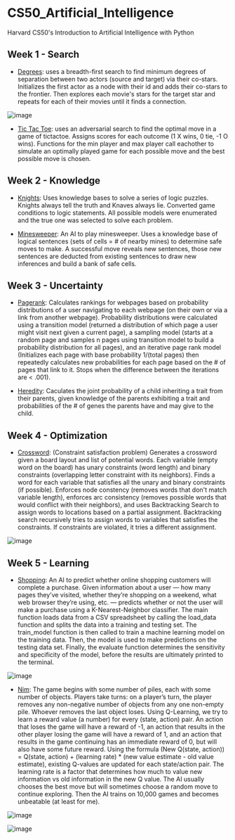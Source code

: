 # CS50_Artificial_Intelligence
Harvard CS50's Introduction to Artificial Intelligence with Python

## Week 1 - Search
- [Degrees](https://github.com/JohnZolton/CS50_Artificial_Intelligence/tree/main/Week%201%20-%20Search/degrees): uses a breadth-first search to find minimum degrees of separation between two actors (source and target) via their co-stars. Initializes the first actor as a node with their id and adds their co-stars to the frontier. Then explores each movie's stars for the target star and repeats for each of their movies until it finds a connection. 

![image](https://user-images.githubusercontent.com/102374100/184661261-0cdd9870-0372-48cb-8e4b-855a5dad8ea9.png)

- [Tic Tac Toe](https://github.com/JohnZolton/CS50_Artificial_Intelligence/tree/main/Week%201%20-%20Search/tictactoe): uses an adversarial search to find the optimal move in a game of tictactoe. Assigns scores for each outcome (1 X wins, 0 tie, -1 O wins). Functions for the min player and max player call eachother to simulate an optimally played game for each possible move and the best possible move is chosen.

## Week 2 - Knowledge
- [Knights](https://github.com/JohnZolton/CS50_Artificial_Intelligence/tree/main/Week%202%20-%20Knowledge/knights): Uses knowledge bases to solve a series of logic puzzles. Knights always tell the truth and Knaves always lie. Converted game conditions to logic statements. All possible models were enumerated and the true one was selected to solve each problem.

- [Minesweeper](https://github.com/JohnZolton/CS50_Artificial_Intelligence/tree/main/Week%202%20-%20Knowledge/minesweeper): An AI to play minesweeper. Uses a knowledge base of logical sentences (sets of cells = # of nearby mines) to determine safe moves to make. A successful move reveals new sentences, those new sentences are deducted from existing sentences to draw new inferences and build a bank of safe cells. 

## Week 3 - Uncertainty
- [Pagerank](https://github.com/JohnZolton/CS50_Artificial_Intelligence/tree/main/Week%203%20-%20Uncertainty/pagerank): Calculates rankings for webpages based on probability distributions of a user navigating to each webpage (on their own or via a link from another webpage). Probability distributions were calculated using a transition model (returned a distribution of which page a user might visit next given a current page), a sampling model (starts at a random page and samples n pages using transition model to build a probability distribution for all pages), and an iterative page rank model (Initializes each page with base probability 1/(total pages) then repeatedly calculates new probabilities for each page based on the # of pages that link to it. Stops when the difference between the iterations are < .001).

- [Heredity](https://github.com/JohnZolton/CS50_Artificial_Intelligence/tree/main/Week%203%20-%20Uncertainty/heredity): Caculates the joint probability of a child inheriting a trait from their parents, given knowledge of the parents exhibiting a trait and probabilities of the # of genes the parents have and may give to the child.

## Week 4 - Optimization
- [Crossword](https://github.com/JohnZolton/CS50_Artificial_Intelligence/tree/main/Week%204%20-%20Optimization): (Constraint satisfaction problem) Generates a crossword given a board layout and list of potential words. Each variable (empty word on the board) has unary constraints (word length) and binary constraints (overlapping letter constraint with its neighbors). Finds a word for each variable that satisfies all the unary and binary constraints (if possible). Enforces node constency (removes words that don't match variable length), enforces arc consistency (removes possible words that would conflict with their neighbors), and uses Backtracking Search to assign words to locations based on a partial assignment. Backtracking search recursively tries to assign words to variables that satisfies the constraints. If constraints are violated, it tries a different assignment.

![image](https://user-images.githubusercontent.com/102374100/188275593-96fed8c4-2f8b-4ebe-ba80-cd86303cdb83.png)

## Week 5 - Learning
- [Shopping](https://github.com/JohnZolton/CS50_Artificial_Intelligence/tree/main/Week%205%20-%20Learning/shopping): An AI to predict whether online shopping customers will complete a purchase. Given information about a user — how many pages they’ve visited, whether they’re shopping on a weekend, what web browser they’re using, etc. — predicts whether or not the user will make a purchase using a K-Nearest-Neighbor classifier. The main function loads data from a CSV spreadsheet by calling the load_data function and splits the data into a training and testing set. The train_model function is then called to train a machine learning model on the training data. Then, the model is used to make predictions on the testing data set. Finally, the evaluate function determines the sensitivity and specificity of the model, before the results are ultimately printed to the terminal.

![image](https://user-images.githubusercontent.com/102374100/188322020-0aa850b0-1cb6-46d3-9eda-40d91723c25e.png)


- [Nim](https://github.com/JohnZolton/CS50_Artificial_Intelligence/tree/main/Week%205%20-%20Learning/nim): The game begins with some number of piles, each with some number of objects. Players take turns: on a player’s turn, the player removes any non-negative number of objects from any one non-empty pile. Whoever removes the last object loses.
Using Q-Learning, we try to learn a reward value (a number) for every (state, action) pair. An action that loses the game will have a reward of -1, an action that results in the other player losing the game will have a reward of 1, and an action that results in the game continuing has an immediate reward of 0, but will also have some future reward. Using the formula (New Q(state, action)) = Q(state, action) + (learning rate) * (new value estimate - old value estimate), existing Q-values are updated for each state/action pair. The learning rate is a factor that determines how much to value new information vs old information in the new Q value. The AI usually chooses the best move but will sometimes choose a random move to continue exploring. Then the AI trains on 10,000 games and becomes unbeatable (at least for me).

![image](https://user-images.githubusercontent.com/102374100/188501768-614ad15d-b28e-41eb-ac4a-394aba65ef17.png)

![image](https://user-images.githubusercontent.com/102374100/188501805-80066818-cab4-4a31-9f45-e4a8562edd69.png)

